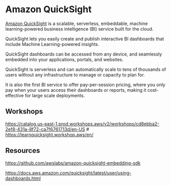  # Amazon QuickSight

[Amazon QuickSight](https://aws.amazon.com/quicksight/) is a scalable, serverless, embeddable, machine learning-powered business intelligence (BI) service built for the cloud.

QuickSight lets you easily create and publish interactive BI dashboards that include Machine Learning-powered insights.

QuickSight dashboards can be accessed from any device, and seamlessly embedded into your applications, portals, and websites.

QuickSight is serverless and can automatically scale to tens of thousands of users without any infrastructure to manage or capacity to plan for.

It is also the first BI service to offer pay-per-session pricing, where you only pay when your users access their dashboards or reports, making it cost-effective for large scale deployments.

## Workshops
https://catalog.us-east-1.prod.workshops.aws/v2/workshops/cd8ebba2-2ef8-431a-8f72-ca7f6761713d/en-US     # https://learnquicksight.workshop.aws/en/

## Resources

https://github.com/awslabs/amazon-quicksight-embedding-sdk

https://docs.aws.amazon.com/quicksight/latest/user/using-dashboards.html
